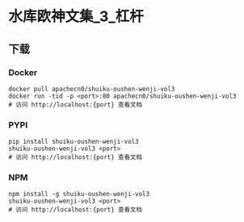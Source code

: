 # 水库欧神文集_3_杠杆

## 下载

### Docker

```
docker pull apachecn0/shuiku-oushen-wenji-vol3
docker run -tid -p <port>:80 apachecn0/shuiku-oushen-wenji-vol3
# 访问 http://localhost:{port} 查看文档
```

### PYPI

```
pip install shuiku-oushen-wenji-vol3
shuiku-oushen-wenji-vol3 <port>
# 访问 http://localhost:{port} 查看文档
```

### NPM

```
npm install -g shuiku-oushen-wenji-vol3
shuiku-oushen-wenji-vol3 <port>
# 访问 http://localhost:{port} 查看文档
```